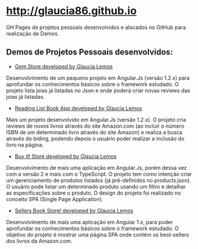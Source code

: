 # http://glaucia86.github.io

GH Pages de projetos pessoais desenvolvidos e alocados no GitHub para realização de Demos.

## Demos de Projetos Pessoais desenvolvidos:

- [Gem Store developed by Glaucia Lemos](http://glaucia86.github.io/gemStore/)

Desenvolvimento de um pequeno projeto em Angular.Js (versão 1.2.x) para aprofundar os conhecimentos básicos sobre o framework estudado.
O projeto lista joias já listadas no Json e onde poderá criar novas reviews das joias já listadas.

- [Reading List Book App developed by Glaucia Lemos](http://glaucia86.github.io/readingListBook/)

Mais um projeto desenvolvido em Angular.Js (versão 1.2.x). O projeto cria reviews de novos livros através do site Amazon.com (ao incluir o número ISBN de um determinado livro através do site Amazon) e realiza a busca através do biding, podendo depois o usuário poder realizar a inclusão do livro na página. 

- [Buy it! Store developed by Glaucia Lemos](http://glaucia86.github.io/buyItStore/)

Desenvolvimento de mais uma aplicação em Angular.Js, porém dessa vez com a versão 2 e mais com o TypeScript. O projeto tem como intenção criar um gerenciamento de produtos listados (já pré-definidos no products.json). O usuário pode listar um determinado produto usando um filtro e detalhar as especificações sobre o produto. O design do projeto foi realizado no conceito SPA (Single Page Application).

- [Sellers Book Store! developed by Glaucia Lemos](http://glaucia86.github.io/sellersBookStore/app/)

Desenvolvimento de mais uma aplicação em Angular 1.x, para poder aprofundar os conhecimentos básicos sobre o framework estudado. O objetivo do projeto é mostrar uma página SPA onde contém os best-sellers dos livros da Amazon.com.
